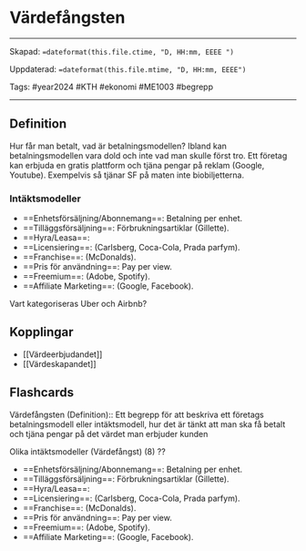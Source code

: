 # Värdefångsten

---
Skapad: `=dateformat(this.file.ctime, "D, HH:mm, EEEE ")`

Uppdaterad: `=dateformat(this.file.mtime, "D, HH:mm, EEEE")`

Tags: #year2024 #KTH #ekonomi #ME1003 #begrepp

---

## Definition

Hur får man betalt, vad är betalningsmodellen? Ibland kan betalningsmodellen vara dold och inte vad man skulle först tro. Ett företag kan erbjuda en gratis plattform och tjäna pengar på reklam (Google, Youtube). Exempelvis så tjänar SF på maten inte biobiljetterna.

### Intäktsmodeller

- ==Enhetsförsäljning/Abonnemang==: Betalning per enhet.
- ==Tilläggsförsäljning==: Förbrukningsartiklar (Gillette).
- ==Hyra/Leasa==:
- ==Licensiering==: (Carlsberg, Coca-Cola, Prada parfym).
- ==Franchise==: (McDonalds).
- ==Pris för användning==: Pay per view.
- ==Freemium==: (Adobe, Spotify).
- ==Affiliate Marketing==: (Google, Facebook).

Vart kategoriseras Uber och Airbnb?

## Kopplingar

- [[Värdeerbjudandet]]
- [[Värdeskapandet]]

## Flashcards

Värdefångsten (Definition):: Ett begrepp för att beskriva ett företags betalningsmodell eller intäktsmodell, hur det är tänkt att man ska få betalt och tjäna pengar på det värdet man erbjuder kunden
<!--SR:!2024-03-18,31,270!2024-02-28,20,270-->

Olika intäktsmodeller (Värdefångst) (8)
??
- ==Enhetsförsäljning/Abonnemang==: Betalning per enhet.
- ==Tilläggsförsäljning==: Förbrukningsartiklar (Gillette).
- ==Hyra/Leasa==:
- ==Licensiering==: (Carlsberg, Coca-Cola, Prada parfym).
- ==Franchise==: (McDonalds).
- ==Pris för användning==: Pay per view.
- ==Freemium==: (Adobe, Spotify).
- ==Affiliate Marketing==: (Google, Facebook).
<!--SR:!2024-02-12,2,170!2024-02-18,9,260-->

